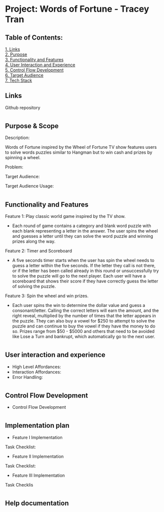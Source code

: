 
# Project: Words of Fortune - Tracey Tran 

 ## Table of Contents:  
[1. Links](#Links)  
[2. Purpose](#Purpose)  
[3. Functionality and Features](#Functionality-and-Features)  
[4. User Interaction and Experience](#User-interaction-and-experience)  
[5. Control Flow Development](#Control-flow-development)  
[6. Target Audience](#Target-audience)  
[7. Tech Stack](#Tech-Stack)  

## Links

Github repository


#

## Purpose & Scope
Description: 

Words of Fortune inspired by the Wheel of Fortune TV show features users to solve words puzzles similar to Hangman but to win cash and prizes by spinning a wheel. 


Problem: 


Target Audience:


Target Audience Usage:



#

## Functionality and Features

Feature 1: Play classic world game inspired by the TV show. 

- Each round of game contains a category and blank word puzzle with each blank representing a letter in the answer. The user spins the wheel and guesses a letter until they can solve the word puzzle and winning prizes along the way. 

Feature 2: Timer and Scoreboard 

-   A five seconds timer starts when the user has spin the wheel needs to guess a letter within the five seconds.  If the letter they call  is not there, or if the letter has been called already in this round or unsuccessfully try to solve the puzzle will go to the next player. Each user will have a scoreboard that shows their score if they have correctly guess the letter of solving the puzzle.

Feature 3: Spin the wheel and win prizes.

 -  Each user spins the win to determine the dollar value and guess a consonant/letter. Calling the correct letters will earn the amount, and the right reveal, multiplied by the number of times that the letter appears in the puzzle. They can also buy a vowel for $250 to attempt to solve the puzzle and can continue to buy the vowel if they have the money to do so. Prizes range from $50 - $5000 and others that need to be avoided like Lose a Turn and bankrupt, which automatically go to the next user.


#

## User interaction and experience

-   High Level Affordances:
-   Interaction Affordances:
-   Error Handling:

#




## Control Flow Development

- Control Flow Development



#


## Implementation plan

-   Feature I Implementation

Task Checklist:

-   Feature II Implementation

Task Checklist:

-   Feature III Implementation

Task Checklis


#

## Help documentation

